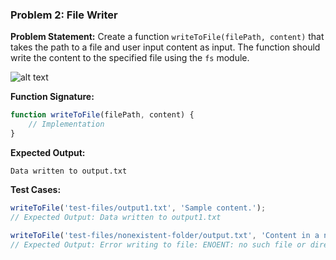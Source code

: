 ### Problem 2: File Writer

**Problem Statement:** Create a function
`writeToFile(filePath, content)` that takes the path to a file and user
input content as input. The function should write the content to the
specified file using the `fs` module.

![alt text](image.png)

**Function Signature:**
```javascript
function writeToFile(filePath, content) {
    // Implementation
}
```

**Expected Output:**
```
Data written to output.txt
```

**Test Cases:**
```javascript
writeToFile('test-files/output1.txt', 'Sample content.');
// Expected Output: Data written to output1.txt

writeToFile('test-files/nonexistent-folder/output.txt', 'Content in a non-existent folder.');
// Expected Output: Error writing to file: ENOENT: no such file or directory...
```

